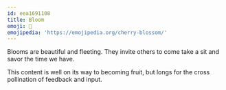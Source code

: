 ```yaml
---
id: eea1691108
title: Bloom
emoji: 🌸
emojipedia: 'https://emojipedia.org/cherry-blossom/'
---
```

Blooms are beautiful and fleeting. They invite others to come take a sit and savor the time we have.

This content is well on its way to becoming fruit, but longs for the cross pollination of feedback and input.
